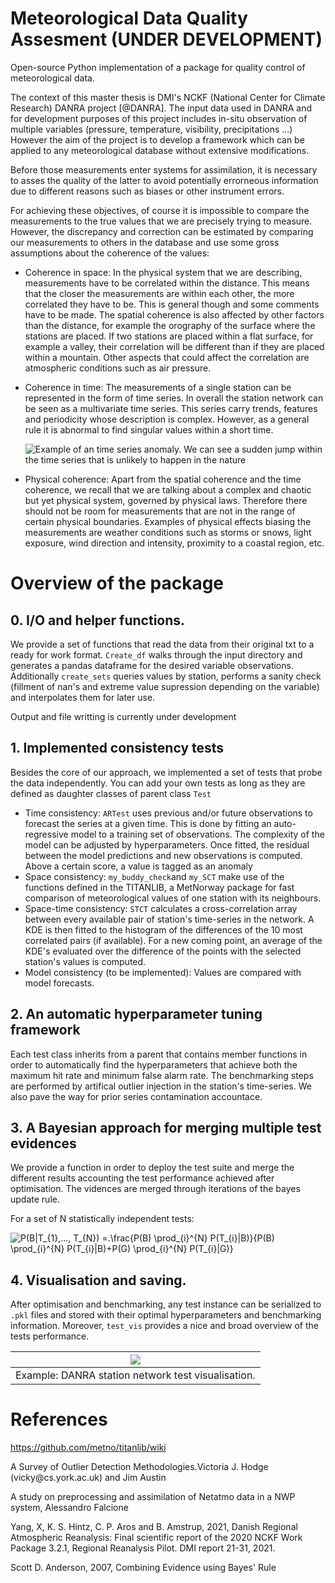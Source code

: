 Meteorological Data Quality Assesment
(UNDER DEVELOPMENT)
===========
Open-source Python implementation of a package for quality control of meteorological data. 

The context of this master thesis is DMI's NCKF (National Center for
Climate Research) DANRA project [@DANRA]. The input data used in DANRA and for development purposes of this project includes in-situ observation of multiple variables (pressure, temperature, visibility, precipitations ...)
However the aim of the project is to develop a framework which can be applied to any meteorological database without extensive modifications.

Before those measurements enter 
systems for assimilation, it is necessary to asses the quality of the
latter to avoid potentially errorneous information due to different
reasons such as biases or other instrument errors.

For achieving these objectives, of course it is impossible to compare
the measurements to the true values that we are precisely trying to
measure. However, the discrepancy and correction can be estimated by
comparing our measurements to others in the database and use some gross
assumptions about the coherence of the values:

-   Coherence in space: In the physical system that we are describing,
    measurements have to be correlated within the distance. This means
    that the closer the measurements are within each other, the more
    correlated they have to be. This is general though and some comments
    have to be made. The spatial coherence is also affected by other
    factors than the distance, for example the orography of the surface
    where the stations are placed. If two stations are placed within a
    flat surface, for example a valley, their correlation will be
    different than if they are placed within a mountain. Other aspects
    that could affect the correlation are atmospheric conditions such as
    air pressure.

-   Coherence in time: The measurements of a single station can be
    represented in the form of time series. In overall the station
    network can be seen as a multivariate time series. This series carry
    trends, features and periodicity whose description is complex.
    However, as a general rule it is abnormal to find singular values
    within a short time.

    ![Example of an time series anomaly. We can see a sudden jump within
    the time series that is unlikely to happen in the
    nature](https://user-images.githubusercontent.com/57238320/155008744-1529b246-6c45-45bb-8fa0-89eebaa1dd7c.png)

-   Physical coherence: Apart from the spatial coherence and the time
    coherence, we recall that we are talking about a complex and chaotic
    but yet physical system, governed by physical laws. Therefore there
    should not be room for measurements that are not in the range of
    certain physical boundaries. Examples of physical effects biasing
    the measurements are weather conditions such as storms or snows,
    light exposure, wind direction and intensity, proximity to a coastal
    region, etc.


Overview of the package
=========================

## 0. I/O and helper functions.
We provide a set of functions that read the data from their original txt to a ready for work format. ```Create_df``` walks through the input directory and generates a pandas dataframe for the desired variable observations. Additionally ```create_sets```  queries values by station, performs a sanity check (fillment of nan's and extreme value supression depending on the variable) and interpolates them for later use.

Output and file writting is currently under development 


## 1. Implemented consistency tests
Besides the core of our approach, we implemented a set of tests that probe the data independently. You can add your own tests as long as they are defined as daughter classes of parent class ```Test```

 - Time consistency:
```ARTest``` uses previous and/or future observations to forecast the series at a given time. This is done by fitting an auto-regressive model to a training set of observations. The complexity of the model can be adjusted by hyperparameters. Once fitted, the residual between the model predictions and new observations is computed. Above a certain score, a value is tagged as an anomaly
 - Space consistency:
 ```my_buddy_check```and ```my_SCT``` make use of the functions defined in the TITANLIB, a MetNorway package for fast comparison of meteorological values of one station with its neighbours.
- Space-time consistency: 
```STCT``` calculates a cross-correlation array between every available pair of station's time-series in the network. A KDE is then fitted to the histogram of the differences of the 10 most correlated pairs (if available). For a new coming point, an average of the KDE's evaluated over the difference of the points with the selected station's values is computed.
- Model consistency (to be implemented):
Values are compared with model forecasts.

## 2. An automatic hyperparameter tuning framework 

Each test class inherits from a parent that contains member functions in order to automatically find the hyperparameters that achieve both the maximum hit rate and minimum false alarm rate. The benchmarking steps are performed by artifical outlier injection in the station's time-series. We also pave the way for prior series contamination accountace.

## 3. A Bayesian approach for merging multiple test evidences

We provide a function in order to deploy the test suite and merge the different results accounting the test performance achieved after optimisation. The vidences are merged through iterations of the bayes update rule. 

For a set of N statistically independent tests:


<img src="https://latex.codecogs.com/svg.image?P(B|T_{1},...,&space;T_{N})&space;=.\frac{P(B)&space;\prod_{i}^{N}&space;P(T_{i}|B)}{P(B)&space;\prod_{i}^{N}&space;P(T_{i}|B)&plus;P(G)&space;\prod_{i}^{N}&space;P(T_{i}|G)}" title="P(B|T_{1},..., T_{N}) =.\frac{P(B) \prod_{i}^{N} P(T_{i}|B)}{P(B) \prod_{i}^{N} P(T_{i}|B)+P(G) \prod_{i}^{N} P(T_{i}|G)}" />

## 4. Visualisation and saving.
After optimisation and benchmarking, any test instance can be serialized to ```.pkl``` files and stored with their optimal hyperparameters and benchmarking information. Moreover, ```test_vis``` provides a nice and broad overview of the tests performance.

|![](https://user-images.githubusercontent.com/57238320/184106269-6cb3bafb-6e58-43c5-b558-78247eec3c99.png)|
|:--:|
| Example: DANRA station network test visualisation. |

References 
====================

https://github.com/metno/titanlib/wiki

A Survey of Outlier Detection Methodologies.Victoria J. Hodge
(vicky\@cs.york.ac.uk) and Jim Austin

A study on preprocessing and assimilation of Netatmo data in a NWP
system, Alessandro Falcione

Yang, X, K. S. Hintz, C. P. Aros and B. Amstrup, 2021, Danish Regional
Atmospheric Reanalysis: Final scientific report of the 2020 NCKF Work
Package 3.2.1, Regional Reanalysis Pilot. DMI report 21-31, 2021.

Scott D. Anderson, 2007, Combining Evidence using Bayes' Rule

